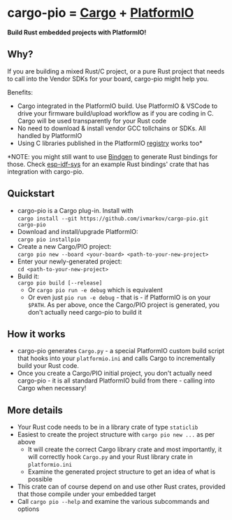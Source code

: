 # cargo-pio = [Cargo](https://doc.rust-lang.org/cargo/) + [PlatformIO](https://platformio.org/)

**Build Rust embedded projects with PlatformIO!**

## Why?

If you are building a mixed Rust/C project, or a pure Rust project that needs to call into the Vendor SDKs for your board, cargo-pio might help you.

Benefits:
* Cargo integrated in the PlatformIO build. Use PlatformIO & VSCode to drive your firmware build/upload workflow as if you are coding in C. Cargo will be used transparently for your Rust code
* No need to download & install vendor GCC tollchains or SDKs. All handled by PlatformIO
* Using C libraries published in the PlatformIO [registry](https://platformio.org/lib) works too*

 *NOTE: you might still want to use [Bindgen](https://rust-lang.github.io/rust-bindgen/) to generate Rust bindings for those. Check [esp-idf-sys](https://github.com/ivmarkov/esp-idf-sys) for an example Rust bindings' crate that has integration with cargo-pio.

## Quickstart
* cargo-pio is a Cargo plug-in. Install with<br>`cargo install --git https://github.com/ivmarkov/cargo-pio.git cargo-pio`
* Download and install/upgrade PlatformIO:<br>`cargo pio installpio`
* Create a new Cargo/PIO project:<br>`cargo pio new --board <your-board> <path-to-your-new-project>`
* Enter your newly-generated project:<br>`cd <path-to-your-new-project>`
* Build it:<br>`cargo pio build [--release]`
  * Or `cargo pio run -e debug` which is equivalent
  * Or even just `pio run -e debug` - that is - if PlatformIO is on your `$PATH`. As per above, once the Cargo/PIO project is generated, you don't actually need cargo-pio to build it

## How it works
* cargo-pio generates `Cargo.py` - a special PlatformIO custom build script that hooks into your `platformio.ini` and calls Cargo to incrementally build your Rust code.
* Once you create a Cargo/PIO initial project, you don't actually need cargo-pio - it is all standard PlatformIO build from there - calling into Cargo when necessary!

## More details
* Your Rust code needs to be in a library crate of type `staticlib`
* Easiest to create the project structure with `cargo pio new ...` as per above
  * It will create the correct Cargo library crate and most importantly, it will correctly hook `Cargo.py` and your Rust library crate in `platformio.ini`
  * Examine the generated project structure to get an idea of what is possible
* This crate can of course depend on and use other Rust crates, provided that those compile under your embedded target
* Call `cargo pio --help` and examine the various subcommands and options
